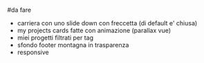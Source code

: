 #da fare

- carriera con uno slide down con freccetta (di default e' chiusa)
- my projects cards fatte con animazione (parallax vue)
- miei progetti filtrati per tag
- sfondo footer montagna in trasparenza
- responsive
